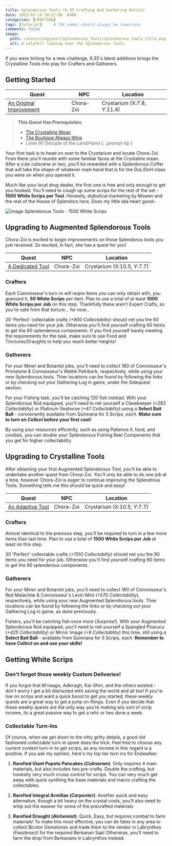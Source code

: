 ```yaml
---
title: Splendorous Tools (6.35 Crafting And Gathering Relics)
date: 2023-03-16 10:27:00 -0400
categories: [CRAFTING]
tags: [tutorial]     # TAG names should always be lowercase
comments: false
image:
  path: /assets/img/post/Splendorous_Tools/splendorous_tools_title.png
  alt: A Lalafell looking over the Splendorous Tools
---
```

If you were itching for a new challenge, 6.35's latest additions brings the Crystalline Tools into play for Crafters and Gatherers.

## Getting Started

| Quest | NPC | Location |
|--|--|--|
| [An Original Improvement](https://na.finalfantasyxiv.com/lodestone/playguide/db/quest/ae6d0e41d1a/) | Chora-Zoi | Crystarium (X:7.8, Y:11.4) |

> **This Quest Has Prerequisites**:
> - [The Crystalline Mean](https://na.finalfantasyxiv.com/lodestone/playguide/db/quest/214a62d7189/)
> - [The Boutique Always Wins](https://ffxiv.consolegameswiki.com/wiki/The_Boutique_Always_Wins)
> - Level 90 Disciple of the Land/Hand
{: .prompt-tip }

Your first task is to head on over to the Crystarium and locate Chora-Zoi. From there you'll reunite with some familiar faces at the Crystaline mean. After a cute cutscene or two, you'll be rewarded with a Splendorous Coffer that will take the shape of whatever main hand that is for the DoL/DoH class you were on when you opened it.

Much like your local drug dealer, the first one is free and only enough to get you hooked. You'll need to cough up some scrips for the rest of the set - **1500 White Scrips per Tool**. Honestly, diabolical marketing by Mowen and the rest of the House of Splendors here. Does my little lala heart good~

![image Splendorous Tools - 1500 White Scrips](assets/post/Splendorous_Tools/DoL_Tools.png)

## Upgrading to Augmented Splendorous Tools

Chora-Zoi is excited to begin improvements on those Splendorus tools you just received. So excited, in fact, she has a quest for you!

| Quest | NPC | Location |
|--|--|--|
| [A Dedicated Tool](https://na.finalfantasyxiv.com/lodestone/playguide/db/quest/bd1ea310d7a/) | Chora-Zoi | Crystarium (X:10.5, Y:7.7) |

### Crafters

Each Connoisseur's turn-in will reqire items you can only obtain with, you guessed it, **50 White Scrips** per item. Plan to use a total of at least **1000 White Scrips per Job** on this step. Thankfully these aren't Expert Crafts, so you're safe from that torture... for now...

20 'Perfect' collectable crafts (*+900 Collectablity*) should net you the 60 items you need for your job. Otherwise you'll find yourself crafting 60 items to get the 60 splenderous components. If you find yourself barely meeting the requirements for the task, make sure to use Food and Tinctures/Draughts to help you reach better heights!

### Gatherers

For your Miner and Botanist jobs, you'll need to collect 180 of Connoisseur's Primstone & Connoisseur's Wattle Petribark, respectively, while using your new Splendorous tools. Thier locations can be found by following the links or by checking out your Gathering Log in game, under the Sidequest section.

For your Fishing task, you'll be catching 120 fish instead. With your Splendorous Rod equipped, you'll need to net yourself a Clavekeeper (*+283 Collectablity*) or Platinum Seahorse (*+47 Collectablity*) using a **Select Bait Ball** - convienently available from Quinnana for *5 Scrips, each*. **Make sure to turn on *Collect* before your first cast!**

By using your resources efficently, such as using Patience II, food, and cordials, you can double your Splendorous Fishing Reel Components that you get for higher collectability.

## Upgrading to Crystalline Tools

After obtaining your first Augmented Splendorous Tool, you'll be able to undertake another quest from Chroa-Zoi. You'll only be able to do one job at a time, however Chora-Zoi is eager to continue improving the Splendrous Tools. Something tells me this should be quick and easy!

| Quest | NPC | Location |
|--|--|--|
| [An Adaptive Tool](https://na.finalfantasyxiv.com/lodestone/playguide/db/quest/cdb96df3af5/) | Chora-Zoi | Crystarium (X:10.5, Y:7.7) |

### Crafters

Almost identical to the previous step, you'll be required to turn in a few more items than last time. Plan to use a total of **1500 White Scrips per Job** at least on this step.

30 'Perfect' collectable crafts (*+1100 Collectablity*) should net you the 90 items you need for your job. Otherwise you'll find yourself crafting 90 items to get the 90 splenderous components.

### Gatherers

For your Miner and Botanist jobs, you'll need to collect 180 of Connoisseur's Red Malachite & Connoisseur's Levin Mint (*+570 Collectability*), respectively, while using your new Augmented Splendorous tools. Thier locations can be found by following the links or by checking out your Gathering Log in game, as done previously.

Fishers, you'll be catching fish once more (*Surprise!*). With your Augmented Splendorous Rod equipped, you'll need to net yourself a Spangled Pirarucu (*+425 Collectability*) or Mirror Image (*+9 Collectablity*) this time, still using a **Select Bait Ball** - available from Quinnana for *5 Scrips, each*. **Remember to have *Collect* on and use your skills!**

## Getting White Scrips

### Don't forget those weekly Custom Deliveries!

If you forgot that M'naago, Adkiragh, Kai-Shirr, and the others existed - don't worry I get a bit distracted with saving the world and all too! If you're low on scrips and want a quick boost to get you started, these weekly quests are a great way to get a jump on things. Even if you decide that these weekly quests are the only way you're making any sort of scrip income, its a great passive way to get a relic or two done a week.

### Collectable Turn-Ins

Of course, when we get down to the nitty gritty details, a good old fashioned collectable turn-in spree does the trick. Feel free to choose any current content turn-in to get scrips, as any income in this regard is a positive. If you ask my opinion, here's my top tier turn ins for Endwalker:

1. **Rarefied Giant Popoto Pancakes (*Culinarian*)**: Only requires 4 main materials, but also includes two pre-crafts. Double the crafting, but honestly very much cruise control for scrips. You can very much get away with quick synthing the base materials and macro crafting the collectables.

2. **Rarefied Integral Armillae (*Carpenter*)**: Another quick and easy alternative, though a bit heavy on the crystal costs, you'll also need to whip out the weaver for some of the precrafted materials

3. **Rarefied Draught (*Alchemist*)**: Quick, Easy, but requires combat to farm materials! To make this most effective, you can do fates in any area to collect Bicolor Gemstones and trade them to the vendor in Labrynthos (*Faezbroez*) for the required Berkanan Sap! Otherwise, you'll need to farm the drop from Berkanans in Labrynthos instead.

